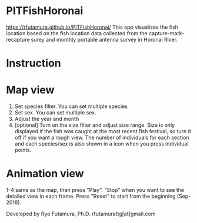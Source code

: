 # PITFishHoronai
 https://rfutamura.github.io/PITFishHoronai/
 This app visualizes the fish location based on the fish location data collected from the capture-mark-recapture surey and monthly portable antenna survey in Horonai River.



# Instruction
# Map view
1. Set species filter. You can set multiple species
2. Set sex. You can set multiple sex.
3. Adjust the year and month
4. [optional] Tu​rn on the size filter and adjust size range.​ Size is only displayed if the fish was caught at the most recent fish festival, so turn it off if you want a rough view.
The number of individuals for each section and each species​/sex is also shown in a icon when you press individual points.


# Animation view
1-4 ​same as the map, ​then press "Play​".  "Stop​"  ​when you want to see the detailed view in each frame. ​Press "Reset​" to start from the beginning​ (Sep-2018).
​





Developed by Ryo Futamura, Ph.D. 
rfutamurattg[at]gmail.com

